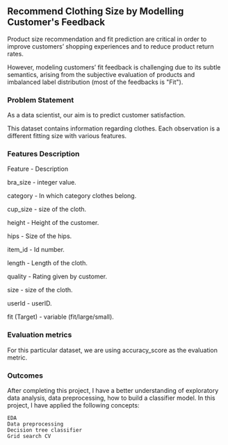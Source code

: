 ## Recommend Clothing Size by Modelling Customer's Feedback 

Product size recommendation and fit prediction are critical in order to improve customers’ shopping experiences and
to reduce product return rates.

However, modeling customers’ fit feedback is challenging due to its subtle semantics,
arising from the subjective evaluation of products and imbalanced label distribution
(most of the feedbacks is "Fit"). 

### Problem Statement

As a data scientist, our aim is to predict customer satisfaction.

This dataset contains information regarding clothes.
Each observation is a different fitting size with various features.

### Features Description

Feature          -     	Description
 
bra_size 	       -     integer value.

category 	       -     In which category clothes belong.

cup_size 	       -     size of the cloth.

height           -	   Height of the customer.

hips 	           -     Size of the hips.

item_id 	       -      Id number.

length 	         -     Length of the cloth.

quality          -	   Rating given by customer.

size 	           -     size of the cloth.

userId 	         -      userID.

fit (Target) 	   -     variable (fit/large/small).

### Evaluation metrics

For this particular dataset, we are using accuracy_score as the evaluation metric.

### Outcomes

After completing this project, I have a better understanding of exploratory data analysis, data preprocessing, how to build a classifier model.
In this project, I have applied the following concepts:

    EDA
    Data preprocessing
    Decision tree classifier
    Grid search CV

